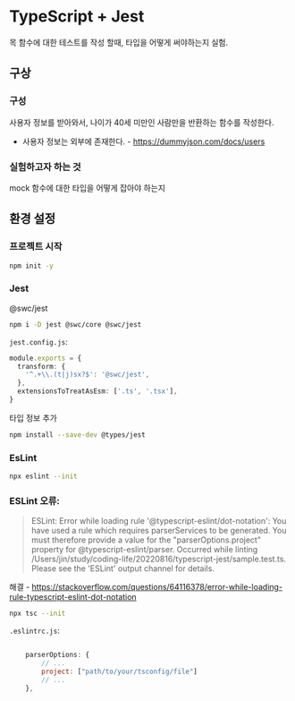 # TypeScript + Jest

목 함수에 대한 테스트를 작성 할때, 타입을 어떻게 써야하는지 실험.

## 구상
### 구성
사용자 정보를 받아와서, 나이가 40세 미만인 사람만을 반환하는 함수를 작성한다. 

- 사용자 정보는 외부에 존재한다. - https://dummyjson.com/docs/users
	
### 실험하고자 하는 것
mock 함수에 대한 타입을 어떻게 잡아야 하는지

## 환경 설정
### 프로젝트 시작
```bash
npm init -y
```

### Jest
@swc/jest
```bash
npm i -D jest @swc/core @swc/jest
```

`jest.config.js`:
```typescript
module.exports = {
  transform: {
    '^.+\\.(t|j)sx?$': '@swc/jest',
  },
  extensionsToTreatAsEsm: ['.ts', '.tsx'],
}

```

타입 정보 추가
```bash
npm install --save-dev @types/jest
```

### EsLint
```bash
npx eslint --init
```

### ESLint 오류:
> ESLint: Error while loading rule '@typescript-eslint/dot-notation': You have used a rule which requires parserServices to be generated. You must therefore provide a value for the "parserOptions.project" property for @typescript-eslint/parser. Occurred while linting /Users/jin/study/coding-life/20220816/typescript-jest/sample.test.ts. Please see the 'ESLint' output channel for details.

해결 - https://stackoverflow.com/questions/64116378/error-while-loading-rule-typescript-eslint-dot-notation

```bash
npx tsc --init
```

`.eslintrc.js`:
```javascript

    parserOptions: {
        // ...
        project: ["path/to/your/tsconfig/file"]
        // ...
    },
```



